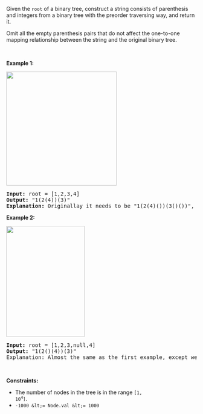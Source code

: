 Given the `` root `` of a binary tree, construct a string consists of parenthesis and integers from a binary tree with the preorder traversing way, and return it.

Omit all the empty parenthesis pairs that do not affect the one-to-one mapping relationship between the string and the original binary tree.

&nbsp;

__Example 1:__

<img alt="" src="https://assets.leetcode.com/uploads/2021/05/03/cons1-tree.jpg" style="width: 292px; height: 301px;"/>

<pre>
<strong>Input:</strong> root = [1,2,3,4]
<strong>Output:</strong> "1(2(4))(3)"
<strong>Explanation:</strong> Originallay it needs to be "1(2(4)())(3()())", but you need to omit all the unnecessary empty parenthesis pairs. And it will be "1(2(4))(3)"
</pre>

__Example 2:__

<img alt="" src="https://assets.leetcode.com/uploads/2021/05/03/cons2-tree.jpg" style="width: 207px; height: 293px;"/>

<pre>
<strong>Input:</strong> root = [1,2,3,null,4]
<strong>Output:</strong> "1(2()(4))(3)"
Explanation: Almost the same as the first example, except we cannot omit the first parenthesis pair to break the one-to-one mapping relationship between the input and the output.
</pre>

&nbsp;

__Constraints:__

*   The number of nodes in the tree is in the range <code>[1, 10<sup>4</sup>]</code>.
*   `` -1000 &lt;= Node.val &lt;= 1000 ``